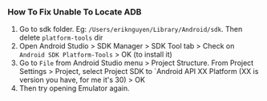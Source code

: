 ### How To Fix Unable To Locate ADB
1. Go to sdk folder. Eg: `/Users/eriknguyen/Library/Android/sdk`. Then delete `platform-tools` dir
3. Open Android Studio > SDK Manager > SDK Tool tab > Check on `Android SDK Platform-Tools` > OK (to install it)
4. Go to `File` from Android Studio menu > Project Structure. From Project Settings > Project, select Project SDK to `Android API XX Platform (XX is version you have, for me it's 30) > OK
5. Then try opening Emulator again.